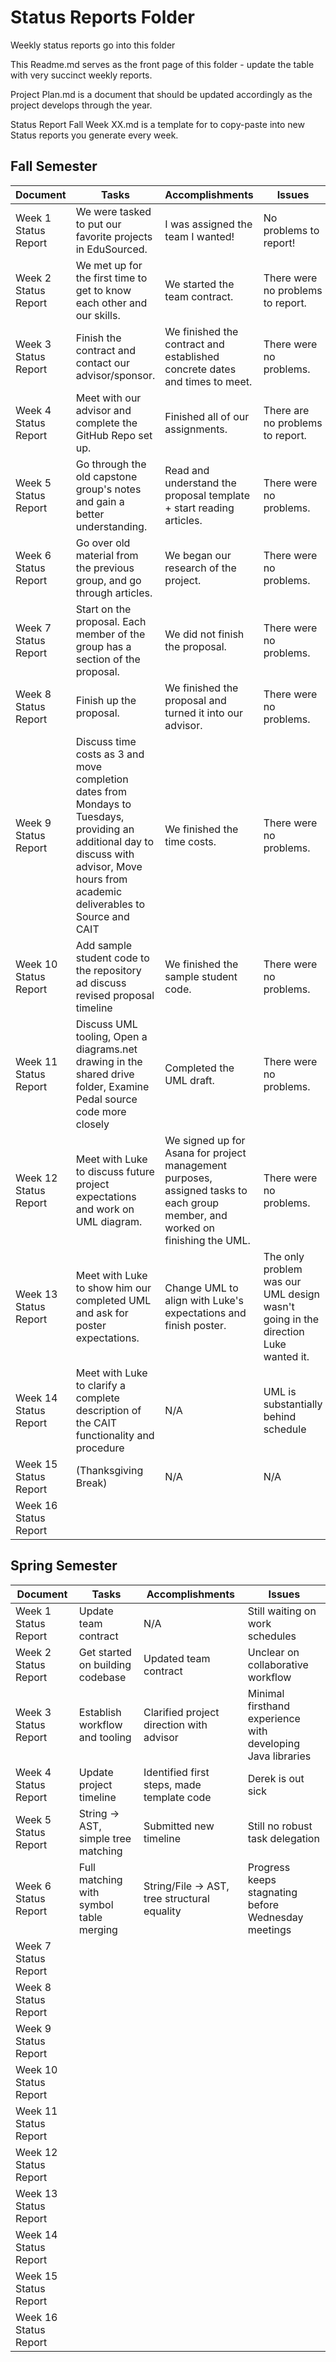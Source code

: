 # Status Reports Folder
Weekly status reports go into this folder

This Readme.md serves as the front page of this folder - update the table with very succinct weekly reports.

Project Plan.md is a document that should be updated accordingly as the project develops through the year.

Status Report Fall Week XX.md is a template for to copy-paste into new Status reports you generate every week.

## Fall Semester

| Document | Tasks | Accomplishments | Issues |
|---|---|---|---|
| Week 1 Status Report | We were tasked to put our favorite projects in EduSourced. | I was assigned the team I wanted! | No problems to report! |
| Week 2 Status Report | We met up for the first time to get to know each other and our skills. | We started the team contract. | There were no problems to report. |
| Week 3 Status Report | Finish the contract and contact our advisor/sponsor. | We finished the contract and established concrete dates and times to meet. | There were no problems.|
| Week 4 Status Report | Meet with our advisor and complete the GitHub Repo set up.| Finished all of our assignments.| There are no problems to report. |
| Week 5 Status Report | Go through the old capstone group's notes and gain a better understanding. | Read and understand the proposal template + start reading articles. |There were no problems.|
| Week 6 Status Report | Go over old material from the previous group, and go through articles. | We began our research of the project. | There were no problems.|
| Week 7 Status Report | Start on the proposal. Each member of the group has a section of the proposal. | We did not finish the proposal. | There were no problems.|
| Week 8 Status Report | Finish up the proposal. | We finished the proposal and turned it into our advisor. | There were no problems.|
| Week 9 Status Report |Discuss time costs as 3 and move completion dates from Mondays to Tuesdays, providing an additional day to discuss with advisor, Move hours from academic deliverables to Source and CAIT | We finished the time costs. | There were no problems. |
| Week 10 Status Report |Add sample student code to the repository ad discuss revised proposal timeline| We finished the sample student code. | There were no problems.|
| Week 11 Status Report |Discuss UML tooling, Open a diagrams.net drawing in the shared drive folder, Examine Pedal source code more closely| Completed the UML draft. | There were no problems. |
| Week 12 Status Report | Meet with Luke to discuss future project expectations and work on UML diagram. | We signed up for Asana for project management purposes, assigned tasks to each group member, and worked on finishing the UML. | There were no problems. |
| Week 13 Status Report | Meet with Luke to show him our completed UML and ask for poster expectations. | Change UML to align with Luke's expectations and finish poster. | The only problem was our UML design wasn't going in the direction Luke wanted it.  |
| Week 14 Status Report | Meet with Luke to clarify a complete description of the CAIT functionality and procedure | N/A | UML is substantially behind schedule |
| Week 15 Status Report | (Thanksgiving Break) | N/A | N/A |
| Week 16 Status Report | | | |

## Spring Semester

| Document | Tasks | Accomplishments| Issues |
|---|---|---|---|
| Week 1 Status Report | Update team contract| N/A | Still waiting on work schedules |
| Week 2 Status Report | Get started on building codebase | Updated team contract | Unclear on collaborative workflow |
| Week 3 Status Report | Establish workflow and tooling | Clarified project direction with advisor | Minimal firsthand experience with developing Java libraries |
| Week 4 Status Report | Update project timeline | Identified first steps, made template code | Derek is out sick |
| Week 5 Status Report | String -> AST, simple tree matching | Submitted new timeline | Still no robust task delegation |
| Week 6 Status Report | Full matching with symbol table merging | String/File -> AST, tree structural equality | Progress keeps stagnating before Wednesday meetings |
| Week 7 Status Report | | | |
| Week 8 Status Report | | | |
| Week 9 Status Report | | | |
| Week 10 Status Report | | | |
| Week 11 Status Report | | | |
| Week 12 Status Report | | | |
| Week 13 Status Report | | | |
| Week 14 Status Report | | | |
| Week 15 Status Report | | | |
| Week 16 Status Report | | | |
